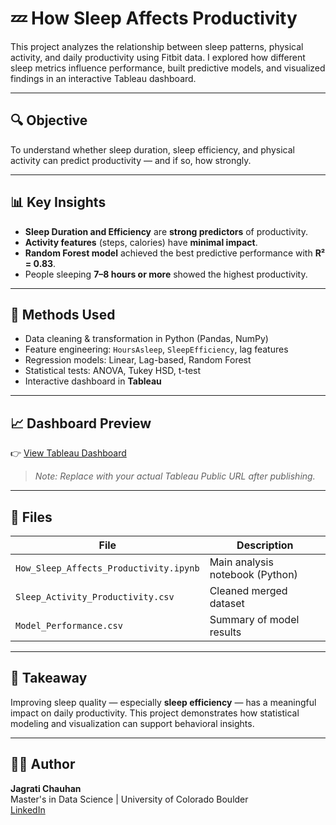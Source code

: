 # 💤 How Sleep Affects Productivity

This project analyzes the relationship between sleep patterns, physical activity, and daily productivity using Fitbit data. I explored how different sleep metrics influence performance, built predictive models, and visualized findings in an interactive Tableau dashboard.

---

## 🔍 Objective

To understand whether sleep duration, sleep efficiency, and physical activity can predict productivity — and if so, how strongly.

---

## 📊 Key Insights

- **Sleep Duration and Efficiency** are **strong predictors** of productivity.
- **Activity features** (steps, calories) have **minimal impact**.
- **Random Forest model** achieved the best predictive performance with **R² = 0.83**.
- People sleeping **7–8 hours or more** showed the highest productivity.

---

## 🧪 Methods Used

- Data cleaning & transformation in Python (Pandas, NumPy)
- Feature engineering: `HoursAsleep`, `SleepEfficiency`, lag features
- Regression models: Linear, Lag-based, Random Forest
- Statistical tests: ANOVA, Tukey HSD, t-test
- Interactive dashboard in **Tableau**

---

## 📈 Dashboard Preview

👉 [View Tableau Dashboard]([https://public.tableau.com/your-dashboard-link-here](https://public.tableau.com/views/HowSleepAffectsProductivity/Dashboard1?:language=en-US&publish=yes&:sid=&:redirect=auth&:display_count=n&:origin=viz_share_link))

> *Note: Replace with your actual Tableau Public URL after publishing.*

---

## 📁 Files

| File                          | Description                                 |
|-------------------------------|---------------------------------------------|
| `How_Sleep_Affects_Productivity.ipynb` | Main analysis notebook (Python)      |
| `Sleep_Activity_Productivity.csv`      | Cleaned merged dataset               |
| `Model_Performance.csv`               | Summary of model results             |

---

## 🧠 Takeaway

Improving sleep quality — especially **sleep efficiency** — has a meaningful impact on daily productivity. This project demonstrates how statistical modeling and visualization can support behavioral insights.

---

## 👩‍💻 Author

**Jagrati Chauhan**  
Master's in Data Science | University of Colorado Boulder  
[LinkedIn]( https://www.linkedin.com/in/jagratic/) 

